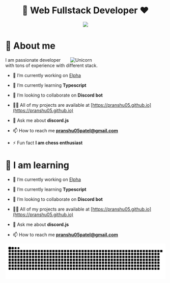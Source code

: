 <h1 align="center"> 👋 Web Fullstack Developer ❤️ </h1>

<p align="center">
  <a href="https://github.com/fairyland0926"><img src="https://readme-typing-svg.herokuapp.com/?lines=Web%20Developer;Software+Development+Student;Active+Learner/Researcher;Love+to+learn+new+stuffs..&font=Pacifico&center=true&width=650&height=120&color=58a6ff&vCenter=true&size=45%22"></a>
</p>

# 💫 About me

<!--  <img align="right" width=300px alt="Unicorn" src="https://media.giphy.com/media/3ohs4BSacFKI7A717y/giphy.gif" /> -->

<img align="right" width=300px alt="Unicorn" src="https://c.tenor.com/GN73MKBawZYAAAAi/busy-cute.gif" />

I am passionate developer with tons of experience with different stack.

- 🔭 I’m currently working on [Elpha](https://github.com/pranshu05/elpha)

- 🌱 I’m currently learning **Typescript**

- 👯 I’m looking to collaborate on **Discord bot**

- 👨‍💻 All of my projects are available at [https://pranshu05.github.io](https://pranshu05.github.io)

- 💬 Ask me about **discord.js**

- 📫 How to reach me **pranshu05patel@gmail.com**

- ⚡ Fun fact **I am chess enthusiast**


# 🚀 I am learning

- 🔭 I’m currently working on [Elpha](https://github.com/pranshu05/elpha)

- 🌱 I’m currently learning **Typescript**

- 👯 I’m looking to collaborate on **Discord bot**

- 👨‍💻 All of my projects are available at [https://pranshu05.github.io](https://pranshu05.github.io)

- 💬 Ask me about **discord.js**

- 📫 How to reach me **pranshu05patel@gmail.com**

<p align = "center">
	<img src = "https://github.com/7oSkaaa/7oSkaaa/blob/output/github-contribution-grid-snake.svg?" alt = "Snake Game"/>
</p>
